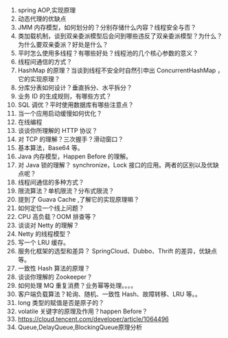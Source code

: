 1. spring AOP,实现原理
2. 动态代理的优缺点
3. JMM 内存模型，如何划分的？分别存储什么内容？线程安全与否？
4. 类加载机制，谈到双亲委派模型后会问到哪些违反了双亲委派模型？为什么？为什么要双亲委派？好处是什么？
5. 平时怎么使用多线程？有哪些好处？线程池的几个核心参数的意义？
6. 线程间通信的方式？
7. HashMap 的原理？当谈到线程不安全时自然引申出 ConcurrentHashMap ，它的实现原理？
8. 分库分表如何设计？垂直拆分、水平拆分？
9. 业务 ID 的生成规则，有哪些方式？
10. SQL 调优？平时使用数据库有哪些注意点？
11. 当一个应用启动缓慢如何优化？
12. 在线编程
13. 谈谈你所理解的 HTTP 协议？
14. 对 TCP 的理解？三次握手？滑动窗口？
15. 基本算法，Base64 等。
16. Java 内存模型，Happen Before 的理解。
17. 对 Java 锁的理解？ synchronize，Lock 接口的应用。两者的区别以及优缺点呢？
18. 线程间通信的多种方式？
19. 限流算法？单机限流？分布式限流？
20. 提到了 Guava Cache ,了解它的实现原理嘛？
21. 如何定位一个线上问题？
22. CPU 高负载？OOM 排查等？
23. 谈谈对 Netty 的理解？
24. Netty 的线程模型？
25. 写一个 LRU 缓存。
26. 服务化框架的选型和差异？ SpringCloud、Dubbo、Thrift 的差异，优缺点等。
27. 一致性 Hash 算法的原理？
28. 谈谈你理解的 Zookeeper？
29. 如何处理 MQ 重复消费？业务幂等处理。。。。
30. 客户端负载算法？轮询、随机、一致性 Hash、故障转移、LRU 等。。
31. long 类型的赋值是否是原子的？
32. volatile 关键字的原理及作用？happen Before？
33. https://cloud.tencent.com/developer/article/1064496
34. Queue,DelayQueue,BlockingQueue原理分析




































